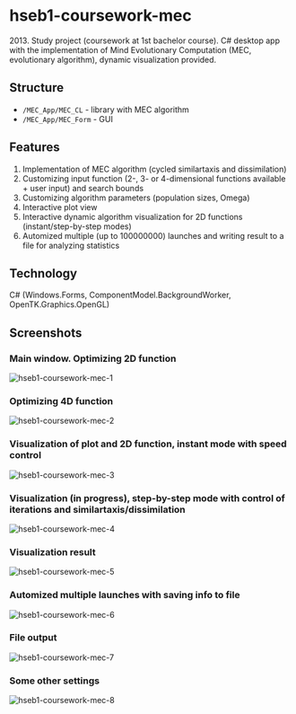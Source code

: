 # hseb1-coursework-mec
2013\. Study project (coursework at 1st bachelor course). C# desktop app with the implementation of Mind Evolutionary Computation (MEC, evolutionary algorithm), dynamic visualization provided.
## Structure
* `/MEC_App/MEC_CL` - library with MEC algorithm
* `/MEC_App/MEC_Form` - GUI
## Features
1. Implementation of MEC algorithm (cycled similartaxis and dissimilation)
2. Customizing input function (2-, 3- or 4-dimensional functions available + user input) and search bounds
3. Customizing algorithm parameters (population sizes, Omega)
4. Interactive plot view
5. Interactive dynamic algorithm visualization for 2D functions (instant/step-by-step modes)
6. Automized multiple (up to 100000000) launches and writing result to a file for analyzing statistics
## Technology
C# (Windows.Forms, ComponentModel.BackgroundWorker, OpenTK.Graphics.OpenGL)
## Screenshots
### Main window. Optimizing 2D function
![hseb1-coursework-mec-1](https://user-images.githubusercontent.com/6568251/168182373-47043f55-e475-4483-8f04-b5c7c6d09ccd.png)
### Optimizing 4D function
![hseb1-coursework-mec-2](https://user-images.githubusercontent.com/6568251/168182421-e8d44cc8-299e-4b31-8990-83eaf7a61d98.png)
### Visualization of plot and 2D function, instant mode with speed control
![hseb1-coursework-mec-3](https://user-images.githubusercontent.com/6568251/168182439-f123812b-87b7-4c51-82ae-f278f394a7ad.png)
### Visualization (in progress), step-by-step mode with control of iterations and similartaxis/dissimilation
![hseb1-coursework-mec-4](https://user-images.githubusercontent.com/6568251/168182443-39c74280-c2c6-470c-846c-9c72684f2d56.png)
### Visualization result
![hseb1-coursework-mec-5](https://user-images.githubusercontent.com/6568251/168182449-e157c368-f55c-4630-a622-ff7ab59ab41c.png)
### Automized multiple launches with saving info to file
![hseb1-coursework-mec-6](https://user-images.githubusercontent.com/6568251/168182458-aa8a7700-9f15-4a79-9b3c-d9e876528691.png)
### File output
![hseb1-coursework-mec-7](https://user-images.githubusercontent.com/6568251/168182467-ccbb13a8-418b-4165-b15b-88207826f28c.png)
### Some other settings
![hseb1-coursework-mec-8](https://user-images.githubusercontent.com/6568251/168182475-1c12e1d6-4b4e-4cdf-8e97-0f96fe78b93d.png)


